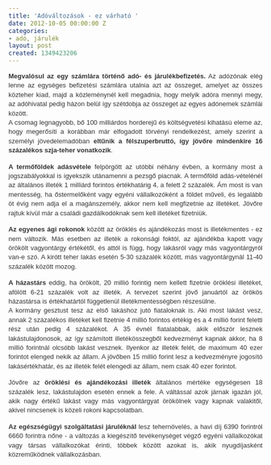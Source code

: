 ```yaml
---
title: 'Adóváltozások - ez várható '
date: 2012-10-05 00:00:00 Z
categories:
- adó, járulék
layout: post
created: 1349423206
---
```


<p style="text-align: justify;"><span style="font-size: 12.0pt; line-height: 115%; font-family: 'Times New Roman','serif'; mso-fareast-font-family: 'Times New Roman'; color: #333333; mso-ansi-language: HU; mso-fareast-language: HU; mso-bidi-language: AR-SA;"><span style="font-family: arial,helvetica,sans-serif; font-size: small;"><strong>Megvalósul az egy számlára történő adó- és járulékbefizetés.</strong> Az adózónak elég lenne az egységes befizetési számlára utalnia azt az összeget, amelyet az összes közteher kiad, majd a közleménynél kell megadnia, hogy melyik adóra mennyi megy, az adóhivatal pedig házon belül így szétdobja az összeget az egyes adónemek számlái között.</span><br><span style="font-family: arial,helvetica,sans-serif; font-size: small;">A csomag legnagyobb, bő 100 milliárdos horderejű és költségvetési kihatású eleme az, hogy megerősíti a korábban már elfogadott törvényi rendelkezést, amely szerint a személyi jövedelemadóban <strong>eltűnik a félszuperbruttó, így jövőre mindenkire 16 százalékos szja-teher vonatkozik</strong>.<strong></strong></span></span></p><p style="text-align: justify;"><span style="font-size: 12.0pt; line-height: 115%; font-family: 'Times New Roman','serif'; mso-fareast-font-family: 'Times New Roman'; color: #333333; mso-ansi-language: HU; mso-fareast-language: HU; mso-bidi-language: AR-SA;"><span style="font-family: arial,helvetica,sans-serif; font-size: small;"><strong>A termőföldek adásvétele</strong> felpörgött az utóbbi néhány évben, a kormány most a jogszabályokkal is igyekszik utánamenni a pezsgő piacnak. A termőföld adás-vételénél az általános illeték 1 milliárd forintos értékhatárig 4, a felett 2 százalék. Ám most is van mentesség, ha őstermelőként vagy egyéni vállalkozóként a földet műveli, és legalább öt évig nem adja el a magánszemély, akkor nem kell megfizetnie az illetéket. Jövőre rajtuk kívül már a családi gazdálkodóknak sem kell illetéket fizetniük.<strong></strong></span></span></p><p style="text-align: justify;"><span style="font-size: 12.0pt; line-height: 115%; font-family: 'Times New Roman','serif'; mso-fareast-font-family: 'Times New Roman'; color: #333333; mso-ansi-language: HU; mso-fareast-language: HU; mso-bidi-language: AR-SA;"><span style="font-family: arial,helvetica,sans-serif; font-size: small;"><strong>Az egyenes ági rokonok</strong> között az öröklés és ajándékozás most is illetékmentes - ez nem változik. Más esetben az illeték a rokonsági foktól, az ajándékba kapott vagy örökölt vagyontárgy értékétől, és attól is függ, hogy lakásról vagy más vagyontárgyról van-e szó. A kirótt teher lakás esetén 5-30 százalék között, más vagyontárgynál 11-40 százalék között mozog.&nbsp; </span><br><span style="font-family: arial,helvetica,sans-serif; font-size: small;"><strong></strong></span></span></p><p style="text-align: justify;"><span style="font-size: 12.0pt; line-height: 115%; font-family: 'Times New Roman','serif'; mso-fareast-font-family: 'Times New Roman'; color: #333333; mso-ansi-language: HU; mso-fareast-language: HU; mso-bidi-language: AR-SA;"><span style="font-family: arial,helvetica,sans-serif; font-size: small;"><strong>A házastárs</strong> eddig, ha örökölt, 20 millió forintig nem kellett fizetnie öröklési illetéket, afölött 6-21 százalék volt az illeték. A tervezet szerint jövő januártól az örökös házastársa is értékhatártól függetlenül illetékmentességben részesülne.</span><br><span style="font-family: arial,helvetica,sans-serif; font-size: small;">A kormány gesztust tesz az első lakáshoz jutó fiataloknak is. Aki most lakást vesz, annak 2 százalékos illetéket kell fizetnie 4 millió forintos értékig és a 4 millió forint feletti rész után pedig 4 százalékot. A 35 évnél fiatalabbak, akik először lesznek lakástulajdonosok, az így számított illetékösszegből kedvezményt kapnak akkor, ha 8 millió forintnál olcsóbb lakást vesznek. Ilyenkor az illeték felét, de maximum 40 ezer forintot elenged nekik az állam. A jövőben 15 millió forint lesz a kedvezményre jogosító lakásértékhatár, és az illeték felét elengedi az állam, nem csak 40 ezer forintot.</span></span></p><p style="text-align: justify;"><span style="font-size: 12.0pt; line-height: 115%; font-family: 'Times New Roman','serif'; mso-fareast-font-family: 'Times New Roman'; color: #333333; mso-ansi-language: HU; mso-fareast-language: HU; mso-bidi-language: AR-SA;"><span style="font-family: arial,helvetica,sans-serif; font-size: small;">Jövőre az <strong>öröklési és ajándékozási illeték</strong> általános mértéke egységesen 18 százalék lesz, lakástulajdon esetén ennek a fele. A váltással azok járnak igazán jól, akik nagy értékű lakást vagy más vagyontárgyat örökölnek vagy kapnak valakitől, akivel nincsenek is közeli rokoni kapcsolatban.<strong></strong></span></span></p><p style="text-align: justify;"><span style="font-size: 12.0pt; line-height: 115%; font-family: 'Times New Roman','serif'; mso-fareast-font-family: 'Times New Roman'; color: #333333; mso-ansi-language: HU; mso-fareast-language: HU; mso-bidi-language: AR-SA;"><span style="font-family: arial,helvetica,sans-serif; font-size: small;"><strong>Az egészségügyi szolgáltatási járuléknál</strong> lesz tehernövelés, a havi díj 6390 forintról 6660 forintra nőne - a változás a kiegészítő tevékenységet végző egyéni vállalkozókat vagy társas vállalkozókat érinti, többek között azokat is, akik nyugdíjasként közreműködnek vállalkozásban.</span></span></p>
